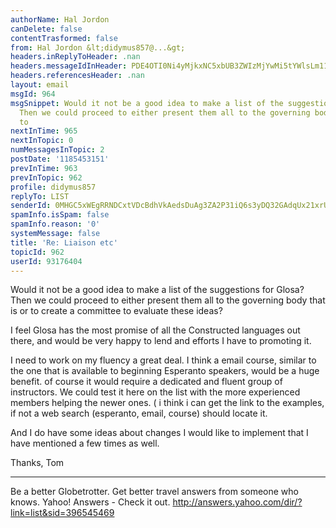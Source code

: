 ```yaml
---
authorName: Hal Jordon
canDelete: false
contentTrasformed: false
from: Hal Jordon &lt;didymus857@...&gt;
headers.inReplyToHeader: .nan
headers.messageIdInHeader: PDE4OTI0Ni4yMjkxNC5xbUB3ZWIzMjYwMi5tYWlsLm11ZC55YWhvby5jb20+
headers.referencesHeader: .nan
layout: email
msgId: 964
msgSnippet: Would it not be a good idea to make a list of the suggestions for Glosa?
  Then we could proceed to either present them all to the governing body that is or
  to
nextInTime: 965
nextInTopic: 0
numMessagesInTopic: 2
postDate: '1185453151'
prevInTime: 963
prevInTopic: 962
profile: didymus857
replyTo: LIST
senderId: 0MHGC5xWEgRRNDCxtVDcBdhVkAedsDuAg3ZA2P31iQ6s3yDQ32GAdqUx21xrUd9583AzKlf8mmHq9pR1ct9iOSpNhsI31kvW
spamInfo.isSpam: false
spamInfo.reason: '0'
systemMessage: false
title: 'Re: Liaison etc'
topicId: 962
userId: 93176404
---
```


Would it not be a good idea to make a list of the
suggestions for Glosa? Then we could proceed to either
present them all to the governing body that is or to create
a committee to evaluate these ideas?  

I feel Glosa has the most promise of all the Constructed
languages out there, and would be very happy to lend and
efforts I have to promoting it.

I need to work on my fluency a great deal. I think a email
course, similar to the one that is available to beginning
Esperanto speakers, would be a huge benefit. of course it
would require a dedicated and fluent group of instructors.
We could test it here on the list with the more experienced
members helping the newer ones.  ( i think i can get the
link to the examples, if not a web search (esperanto,
email, course) should locate it.

And I do have some ideas about changes I would like to
implement that I have mentioned a few times as well.


Thanks,
Tom


       
____________________________________________________________________________________
Be a better Globetrotter. Get better travel answers from someone who knows. Yahoo! Answers - Check it out.
http://answers.yahoo.com/dir/?link=list&sid=396545469

